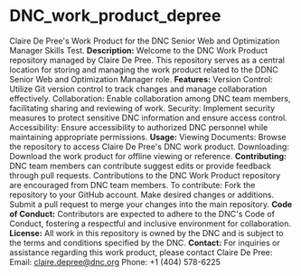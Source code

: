 # DNC_work_product_depree
Claire De Pree's Work Product for the DNC Senior Web and Optimization Manager Skills Test.
**Description:**
Welcome to the DNC Work Product repository managed by Claire De Pree. This repository serves as a central location for storing and managing the work product related to the DDNC Senior Web and Optimization Manager role. 
**Features:**
Version Control: Utilize Git version control to track changes and manage collaboration effectively.
Collaboration: Enable collaboration among DNC team members, facilitating sharing and reviewing of work.
Security: Implement security measures to protect sensitive DNC information and ensure access control.
Accessibility: Ensure accessibility to authorized DNC personnel while maintaining appropriate permissions.
**Usage:**
Viewing Documents: Browse the repository to access Claire De Pree's DNC work product.
Downloading: Download the work product for offline viewing or reference.
**Contributing:**
DNC team members can contribute suggest edits or provide feedback through pull requests.
Contributions to the DNC Work Product repository are encouraged from DNC team members. To contribute:
Fork the repository to your GitHub account.
Make desired changes or additions.
Submit a pull request to merge your changes into the main repository.
**Code of Conduct:**
Contributors are expected to adhere to the DNC's Code of Conduct, fostering a respectful and inclusive environment for collaboration.
**License:**
All work in this repository is owned by the DNC and is subject to the terms and conditions specified by the DNC.
**Contact:**
For inquiries or assistance regarding this work product, please contact Claire De Pree:
Email: claire.depree@dnc.org
Phone: +1 (404) 578-6225
